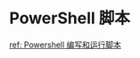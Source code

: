 # PowerShell 脚本
[ref: Powershell 编写和运行脚本](https://www.pstips.net/powershell-create-and-start-scripts.html)
